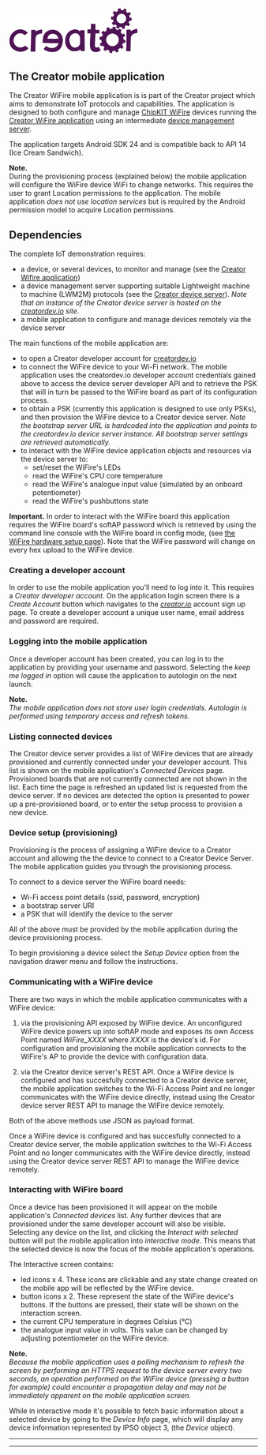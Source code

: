 ﻿
![](img.png)
----

## The Creator mobile application 
The Creator WiFire mobile application is is part of the Creator project which aims to demonstrate IoT protocols and capabilities. The application is designed to both configure and manage [ChipKIT WiFire](http://chipkit.net/wpcproduct/chipkit-wi-fire/) devices running the [Creator WiFire application](https://github.com/CreatorDev/creator-wifire-app) using an intermediate [device management server](https://github.com/Creatordev/DeviceServer).  

The application targets Android SDK 24 and is compatible back to API 14 (Ice Cream Sandwich).  

**Note.**  
During the provisioning process (explained below) the mobile application will configure the WiFire device WiFi to change networks. This requires the user to grant Location permissions to the application. The mobile application *does not use location services* but is required by the Android permission model to acquire Location permissions.



## Dependencies  
The complete IoT demonstration requires:
* a device, or several devices, to monitor and manage (see the [Creator Wifire application](https://github.com/CreatorDev/creator-wifire-app))  
* a device management server supporting suitable Lightweight machine to machine (LWM2M) protocols (see the [Creator device server](https://github.com/CreatorDev/DeviceServer)). *Note that an instance of the Creator device server is hosted on the [creatordev.io](http://creatordev.io/) site*.  
* a mobile application to configure and manage devices remotely via the device server  


The main functions of the mobile application are:  

- to open a Creator developer account for [creatordev.io](https://console.creatordev.io/#/login)  
- to connect the WiFire device to your Wi-Fi network. The mobile application uses the creatordev.io developer account credentials gained above to access the device server developer API and to retrieve the PSK that will in turn be passed to the WiFire board as part of its configuration process.  
- to obtain a PSK (currently this application is designed to use only PSKs), and then provision the WiFire device to a Creator device server. *Note the bootstrap server URL is hardcoded into the application and points to the creatordev.io device server instance. All bootstrap server settings are retrieved automatically.*  
- to interact with the WiFire device application objects and resources via the device server to:  
    - set/reset the WiFire's LEDs  
    - read the WiFire's CPU core temperature  
    - read the WiFire's analogue input value (simulated by an onboard potentiometer)  
    - read the WiFire's pushbuttons state  

**Important.** In order to interact with the WiFire board this application requires the WiFire board's softAP password which is retrieved by using the command line console with the WiFire board in config mode, (see [the WiFire hardware setup page](https://github.com/CreatorDev/creator-wifire-app/blob/master/doc/wiFireHardwareSetup.md)). Note that the WiFire password will change on every hex upload to the WiFire device.   

### Creating a developer account
In order to use the mobile application you'll need to log into it. This requires a *Creator developer account*. On the application login screen there is a *Create Account* button which navigates to the [*creator.io*](https://console.creatordev.io/#/login) account sign up page. To create a developer account a unique user name, email address and password are required.   

### Logging into the mobile application
Once a developer account has been created, you can log in to the application by providing your username and password. Selecting the *keep me logged in* option will cause the application to autologin on the next launch.  

**Note.**  
*The mobile application does not store user login credentials. Autologin is performed using temporary access and refresh tokens.*

### Listing connected devices
The Creator device server provides a list of WiFire devices that are already provisioned and currently connected under your developer account. This list is shown on the mobile application's *Connected Devices* page. Provisioned boards that are not currently connected are not shown in the list. Each time the page is refreshed an updated list is requested from the device server. If no devices are detected the option is presented to power up a pre-provisioned board, or to enter the setup process to provision a new device.

### Device setup (provisioning)
Provisioning is the process of assigning a WiFire device to a Creator account and allowing the the device to connect to a Creator Device Server. The mobile application guides you through the provisioning process.

To connect to a device server the WiFire board needs:  

- Wi-Fi access point details (ssid, password, encryption)  
- a bootstrap server URI  
- a PSK that will identify the device to the server  

All of the above must be provided by the mobile application during the device provisioning process.

To begin provisioning a device select the *Setup Device* option from the navigation drawer menu and follow the instructions.

### Communicating with a WiFire device

There are two ways in which the mobile application communicates with a WiFire device:  

1. via the provisioning API exposed by WiFire device. An unconfigured WiFire device powers up into softAP mode and exposes its own Access Point named *WiFire_XXXX* where *XXXX* is the device's id. For configuration and provisioning the mobile application connects to the WiFire's AP to provide the device with configuration data.
  
2. via the Creator device server's REST API. Once a WiFire device is configured and has succesfully connected to a Creator device server, the mobile application switches to the Wi-Fi Access Point and no longer communicates with the WiFire device directly, instead using the Creator device server REST API to manage the WiFire device remotely.
  
Both of the above methods use JSON as payload format.


Once a WiFire device is configured and has succesfully connected to a Creator device server, the mobile application switches to the Wi-Fi Access Point and no longer communicates with the WiFire device directly, instead using the Creator device server REST API to manage the WiFire device remotely.

### Interacting with WiFire board
Once a device has been provisioned it will appear on the mobile application's *Connected devices* list. Any further devices that are provisioned under the same developer account will also be visible. Selecting any device on the list, and clicking the *Interact with selected* button will put the mobile application into *interactive mode*. This means that the selected device is now the focus of the mobile application's operations. 

The Interactive screen contains:  

- led icons x 4. These icons are clickable and any state change created on the mobile app will be reflected by the WiFire device.
- button icons x 2. These represent the state of the WiFire device's buttons. If the buttons are pressed, their state will be shown on the interaction screen.
- the current CPU temperature in degrees Celsius (°C)
- the analogue input value in volts. This value can be changed by adjusting potentiometer on the WiFire device.

**Note.**  
*Because the mobile application uses a polling mechanism to refresh the screen by performing an HTTPS request to the device server every two seconds, an operation performed on the WiFire device (pressing a button for example) could encounter a propagation delay and may not be immediately apparent on the mobile application screen.*  

While in interactive mode it's possible to fetch basic information about a selected device by going to the *Device Info* page, which will display any device information represented by IPSO object 3, (the *Device* object).

----

----
